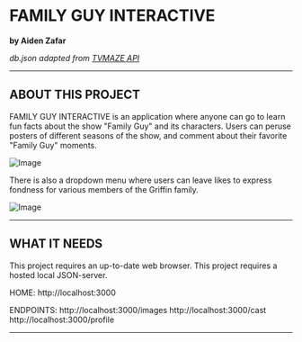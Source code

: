 # FAMILY GUY INTERACTIVE 
**by Aiden Zafar**

*db.json adapted from [TVMAZE API](https://www.tvmaze.com/shows/84/family-guy)*
***
## ABOUT THIS PROJECT

FAMILY GUY INTERACTIVE is an application where anyone can go to learn fun facts about the show "Family Guy" and its characters. Users can peruse posters of different seasons of the show, and comment about their favorite "Family Guy" moments.

![Image](https://media2.giphy.com/media/ohLGn52gRFIO8lTlpq/giphy.gif)

There is also a dropdown menu where users can leave likes to express fondness for various members of the Griffin family.

![Image](https://media2.giphy.com/media/DjwpkkXT0lUiH9jpFU/giphy.gif)
***
## WHAT IT NEEDS 

This project requires an up-to-date web browser. 
This project requires a hosted local JSON-server. 

HOME: 
http://localhost:3000

ENDPOINTS: 
http://localhost:3000/images
http://localhost:3000/cast
http://localhost:3000/profile
***